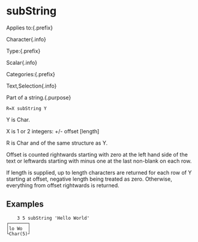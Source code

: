 # subString

Applies to:{.prefix}

Character{.info}

Type:{.prefix}

Scalar{.info}

Categories:{.prefix}

Text,Selection{.info}

Part of a string.{.purpose}

~~~
R=X subString Y
~~~

Y is Char.

X is 1 or 2 integers: +/- offset [length]

R is Char and of the same structure as Y.

Offset is counted rightwards starting with zero at the left hand side of the text or leftwards
starting with minus one at the last non-blank on each row.

If length is supplied, up to length characters are returned for each row of Y starting at offset,
negative length being treated as zero. Otherwise, everything from offset rightwards is returned.

## Examples

~~~
    3 5 subString 'Hello World'
┌───────┐
│lo Wo  │
└Char(5)┘
~~~

